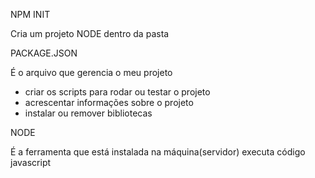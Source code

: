 NPM INIT

Cria um projeto NODE dentro da pasta

PACKAGE.JSON

É o arquivo que gerencia o meu projeto
- criar os scripts para rodar ou testar o projeto
- acrescentar informações sobre o projeto
- instalar ou remover bibliotecas

NODE

É a ferramenta que está instalada na máquina(servidor)
executa código javascript